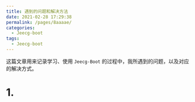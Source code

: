 ```yaml
---
title: 遇到的问题和解决方法
date: 2021-02-28 17:29:38
permalink: /pages/8aaaae/
categories:
  - Jeecg-boot
tags:
  - Jeecg-boot
---
```


这篇文章用来记录学习、使用 `Jeecg-Boot` 的过程中，我所遇到的问题，以及对应的解决方式。

<!-- more -->

# 1.